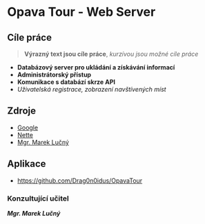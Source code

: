 # Opava Tour - Web Server
## Cíle práce
> **Výrazný text jsou cíle práce**, 
> *kurzívou jsou možné cíle práce*
- **Databázový server pro ukládání a získávání informací**
- **Administrátorský přístup**
- **Komunikace s databází skrze API**
- *Uživatelská registrace, zobrazení navštívených míst*
## Zdroje 
- [Google](https://www.google.cz/)
- [Nette](https://nette.org/en/)
- [Mgr. Marek Lučný](http://lucny.sspu-opava.cz/)
## Aplikace
- https://github.com/Drag0n0idus/OpavaTour
### Konzultující učitel
**_Mgr. Marek Lučný_**
